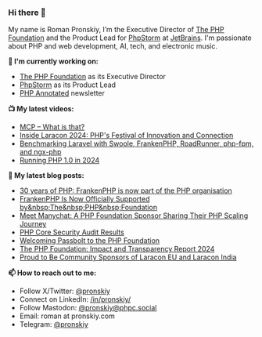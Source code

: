### Hi there 👋

My name is Roman Pronskiy, I’m the Executive Director of [The PHP Foundation](https://thephp.foundation/) and the Product Lead for [PhpStorm](https://www.jetbrains.com/phpstorm/) at [JetBrains](https://www.jetbrains.com/). I'm passionate about PHP and web development, AI, tech, and electronic music.

**👷 I'm currently working on:**
- [The PHP Foundation](http://thephp.foundation/) as its Executive Director
- [PhpStorm](https://jetbrains.com/phpstorm/) as its Product Lead
- [PHP Annotated](https://info.jetbrains.com/PHP-Annotated-Subscription.html) newsletter

**📺 My latest videos:**
- [MCP – What is that?](https://www.youtube.com/watch?v=qPVtVulhFC4)
- [Inside Laracon 2024: PHP's Festival of Innovation and Connection](https://www.youtube.com/watch?v=WDitiAjJg7g)
- [Benchmarking Laravel with Swoole, FrankenPHP, RoadRunner, php-fpm, and ngx-php](https://www.youtube.com/watch?v=ZB129Tjkas8)
- [Running PHP 1.0 in 2024](https://www.youtube.com/watch?v=0BPExYh5Anw)

**📜 My latest blog posts:**
<!-- BLOG-POST-LIST:START -->
- [30 years of PHP: FrankenPHP is now part of the PHP organisation](https://thephp.foundation/blog/2025/06/08/php-30/)
- [FrankenPHP Is Now Officially Supported by&amp;nbsp;The&amp;nbsp;PHP&amp;nbsp;Foundation](https://thephp.foundation/blog/2025/05/15/frankenphp/)
- [Meet Manychat: A PHP Foundation Sponsor Sharing Their PHP Scaling Journey](https://thephp.foundation/blog/2025/05/09/manychat-powered-by-php/)
- [PHP Core Security Audit Results](https://thephp.foundation/blog/2025/04/10/php-core-security-audit-results/)
- [Welcoming Passbolt to the PHP Foundation](https://thephp.foundation/blog/2025/04/03/welcoming-passbolt-to-the-php-foundation/)
- [The PHP Foundation: Impact and Transparency Report 2024](https://thephp.foundation/blog/2025/03/31/transparency-and-impact-report-2024/)
- [Proud to Be Community Sponsors of Laracon EU and Laracon India](https://thephp.foundation/blog/2025/01/31/laracons/)
<!-- BLOG-POST-LIST:END -->

**📫 How to reach out to me:**
- Follow X/Twitter: [@pronskiy](https://twitter.com/pronskiy)
- Connect on LinkedIn: [/in/pronskiy/](https://www.linkedin.com/in/pronskiy/)
- Follow Mastodon: [@pronskiy@phpc.social](https://phpc.social/@pronskiy)
- Email: roman at pronskiy.com
- Telegram: [@pronskiy](https://t.me/pronskiy)

<!--
- 💬 Ask me about [PhpStorm](https://www.jetbrains.com/phpstorm/) and PHP.

Here are some ideas to get you started:

- 🔭 I’m currently working on ...
- 🌱 I’m currently learning ...
- 👯 I’m looking to collaborate on ...
- 🤔 I’m looking for help with ...
- 💬 Ask me about ...
- 📫 How to reach me: ...
- 😄 Pronouns: ...
- ⚡ Fun fact: ...
-->
